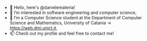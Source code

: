 - 👋 Hello, here's @danielemateria!
- 👀 I’m interested in software engineering and computer science,
- 🌱 I’m a Computer Science student at the Department of Computer Science and Mathematics, University of Catania -> https://web.dmi.unict.it,
- 📫 Check out my profile and feel free to contact me!

<!---
  // ////          //              //
  //     ///       //  //      //  //
  //        //     //    //  //    //
  //        //     //      //      //
  //        //     //              //
  //     ///       //              //
  // ////          //              //
--->
